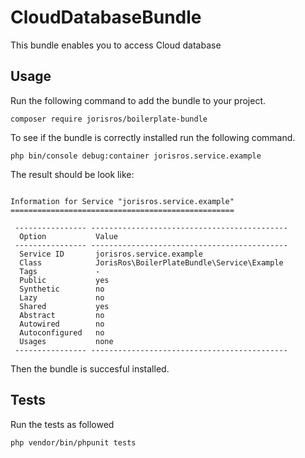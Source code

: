 # CloudDatabaseBundle
This bundle enables you to access Cloud database

## Usage
Run the following command to add the bundle to your project.
```
composer require jorisros/boilerplate-bundle
```
To see if the bundle is correctly installed run the following command.
```
php bin/console debug:container jorisros.service.example
```
The result should be look like:
```

Information for Service "jorisros.service.example"
==================================================

 ---------------- --------------------------------------------
  Option           Value
 ---------------- --------------------------------------------
  Service ID       jorisros.service.example
  Class            JorisRos\BoilerPlateBundle\Service\Example
  Tags             -
  Public           yes
  Synthetic        no
  Lazy             no
  Shared           yes
  Abstract         no
  Autowired        no
  Autoconfigured   no
  Usages           none
 ---------------- --------------------------------------------
 ```
 Then the bundle is succesful installed.

## Tests
Run the tests as followed
```
php vendor/bin/phpunit tests
```
